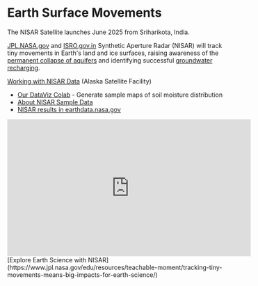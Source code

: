 # Earth Surface Movements

The NISAR Satellite launches June 2025 from Sriharikota, India.
<!--The NASA-ISRO Synthetic Aperture Radar (NISAR) -->

[JPL.NASA.gov](https://nisar.jpl.nasa.gov/) and [ISRO.gov.in](https://www.isro.gov.in/NISARSatellite.html) Synthetic Aperture Radar (NISAR) will track tiny movements in Earth's land and ice surfaces, raising awareness of the [permanent collapse of aquifers](https://www.wired.com/story/the-ongoing-collapse-of-the-worlds-aquifers/) and identifying successful [groundwater recharging](../data-commons/docs/water/).

[Working with NISAR Data](https://asf.alaska.edu/working-with-nisar-sample-data/) (Alaska Satellite Facility)  
- [Our DataViz Colab](https://colab.research.google.com/drive/1fQupj6md6EhaESmfIuWu2qrQ-TuW6-gn?usp=sharing) - Generate sample maps of soil moisture distribution
- [About NISAR Sample Data](https://nisar.jpl.nasa.gov/data/sample-data/)
- [NISAR results in earthdata.nasa.gov](https://www.earthdata.nasa.gov/search?keys=NISAR)  

<iframe width="560" height="315" src="https://www.youtube.com/embed/2AFEbG16mY4?si=fOrCzYMdR5JxWpeo" title="YouTube video player" frameborder="0" allow="accelerometer; autoplay; clipboard-write; encrypted-media; gyroscope; picture-in-picture; web-share" referrerpolicy="strict-origin-when-cross-origin" allowfullscreen></iframe>
[Explore Earth Science with NISAR](https://www.jpl.nasa.gov/edu/resources/teachable-moment/tracking-tiny-movements-means-big-impacts-for-earth-science/)
